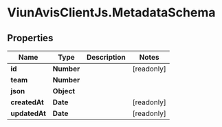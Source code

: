 # ViunAvisClientJs.MetadataSchema

## Properties

| Name          | Type       | Description | Notes      |
| ------------- | ---------- | ----------- | ---------- |
| **id**        | **Number** |             | [readonly] |
| **team**      | **Number** |             |
| **json**      | **Object** |             |
| **createdAt** | **Date**   |             | [readonly] |
| **updatedAt** | **Date**   |             | [readonly] |
